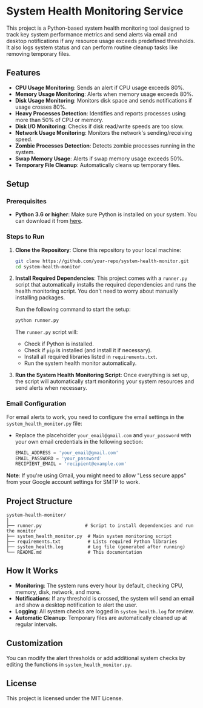 # System Health Monitoring Service

This project is a Python-based system health monitoring tool designed to track key system performance metrics and send alerts via email and desktop notifications if any resource usage exceeds predefined thresholds. It also logs system status and can perform routine cleanup tasks like removing temporary files.

## Features

- **CPU Usage Monitoring**: Sends an alert if CPU usage exceeds 80%.
- **Memory Usage Monitoring**: Alerts when memory usage exceeds 80%.
- **Disk Usage Monitoring**: Monitors disk space and sends notifications if usage crosses 80%.
- **Heavy Processes Detection**: Identifies and reports processes using more than 50% of CPU or memory.
- **Disk I/O Monitoring**: Checks if disk read/write speeds are too slow.
- **Network Usage Monitoring**: Monitors the network's sending/receiving speed.
- **Zombie Processes Detection**: Detects zombie processes running in the system.
- **Swap Memory Usage**: Alerts if swap memory usage exceeds 50%.
- **Temporary File Cleanup**: Automatically cleans up temporary files.

## Setup

### Prerequisites

- **Python 3.6 or higher**: Make sure Python is installed on your system. You can download it from [here](https://www.python.org/downloads/).

### Steps to Run

1. **Clone the Repository**:
   Clone this repository to your local machine:
   ```bash
   git clone https://github.com/your-repo/system-health-monitor.git
   cd system-health-monitor
   ```

2. **Install Required Dependencies**:
   This project comes with a `runner.py` script that automatically installs the required dependencies and runs the health monitoring script. You don't need to worry about manually installing packages.
   
   Run the following command to start the setup:
   ```bash
   python runner.py
   ```

   The `runner.py` script will:
   - Check if Python is installed.
   - Check if `pip` is installed (and install it if necessary).
   - Install all required libraries listed in `requirements.txt`.
   - Run the system health monitor automatically.

3. **Run the System Health Monitoring Script**:
   Once everything is set up, the script will automatically start monitoring your system resources and send alerts when necessary.

### Email Configuration

For email alerts to work, you need to configure the email settings in the `system_health_monitor.py` file:
- Replace the placeholder `your_email@gmail.com` and `your_password` with your own email credentials in the following section:
  ```python
  EMAIL_ADDRESS = 'your_email@gmail.com'
  EMAIL_PASSWORD = 'your_password'
  RECIPIENT_EMAIL = 'recipient@example.com'
  ```

**Note**: If you're using Gmail, you might need to allow "Less secure apps" from your Google account settings for SMTP to work.

## Project Structure

```
system-health-monitor/
│
├── runner.py                # Script to install dependencies and run the monitor
├── system_health_monitor.py  # Main system monitoring script
├── requirements.txt          # Lists required Python libraries
├── system_health.log         # Log file (generated after running)
└── README.md                 # This documentation
```

## How It Works

- **Monitoring**: The system runs every hour by default, checking CPU, memory, disk, network, and more.
- **Notifications**: If any threshold is crossed, the system will send an email and show a desktop notification to alert the user.
- **Logging**: All system checks are logged in `system_health.log` for review.
- **Automatic Cleanup**: Temporary files are automatically cleaned up at regular intervals.

## Customization

You can modify the alert thresholds or add additional system checks by editing the functions in `system_health_monitor.py`.

## License

This project is licensed under the MIT License.
